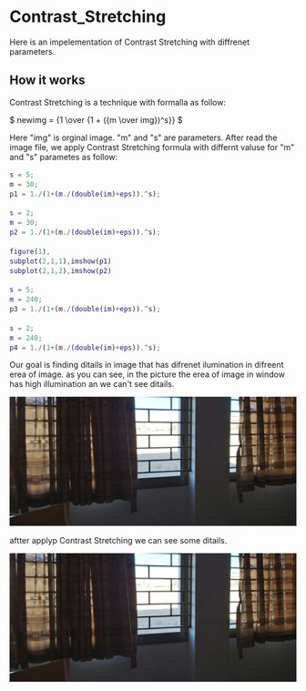 # Contrast_Stretching

Here is an impelementation of Contrast Stretching with diffrenet parameters.

## How it works

Contrast Stretching is a technique with formalla as follow:

$ newimg = {1 \over {1 + ({m \over img})^s}} $

Here "img" is orginal image. "m" and "s" are parameters. After read the image file, we apply Contrast Stretching formula with differnt valuse for "m" and "s" parametes as follow:

```matlab
s = 5;
m = 30;
p1 = 1./(1+(m./(double(im)+eps)).^s);

s = 2;
m = 30;
p2 = 1./(1+(m./(double(im)+eps)).^s);

figure(1), 
subplot(2,1,1),imshow(p1)
subplot(2,1,2),imshow(p2)

s = 5;
m = 240;
p3 = 1./(1+(m./(double(im)+eps)).^s);

s = 2;
m = 240;
p4 = 1./(1+(m./(double(im)+eps)).^s);
```

Our goal is finding ditails in image that has difrenet ilumination in difreent erea of image. as you can see, in the picture the erea of image in window has high illumination an we can't see ditails.

![alt text](https://github.com/bardiadelagah/Contrast_Stretching/blob/main/9.jpg)

 aftter applyp Contrast Stretching we can see some ditails.
 
![alt text](https://github.com/bardiadelagah/Contrast_Stretching/blob/main/9.jpg)
